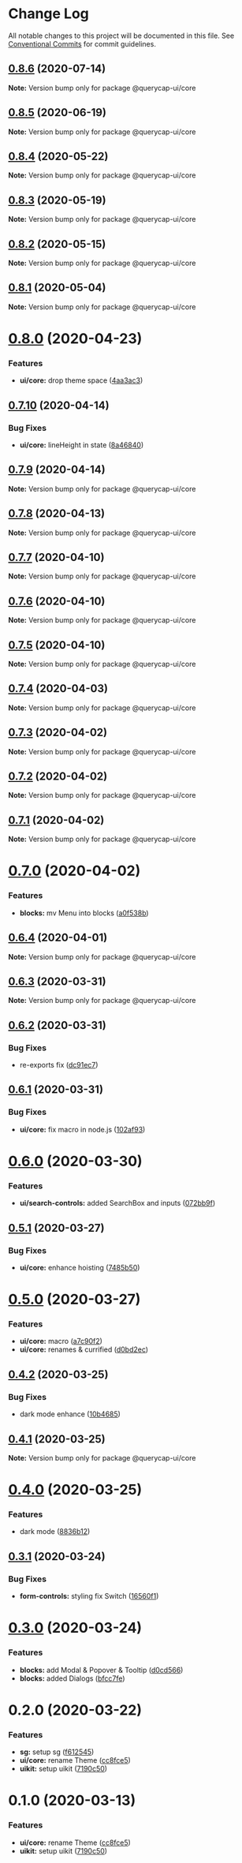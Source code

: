 # Change Log

All notable changes to this project will be documented in this file.
See [Conventional Commits](https://conventionalcommits.org) for commit guidelines.

## [0.8.6](https://github.com/querycap/webappkit/compare/@querycap-ui/core@0.8.5...@querycap-ui/core@0.8.6) (2020-07-14)

**Note:** Version bump only for package @querycap-ui/core





## [0.8.5](https://github.com/querycap/webappkit/compare/@querycap-ui/core@0.8.4...@querycap-ui/core@0.8.5) (2020-06-19)

**Note:** Version bump only for package @querycap-ui/core





## [0.8.4](https://github.com/querycap/webappkit/compare/@querycap-ui/core@0.8.3...@querycap-ui/core@0.8.4) (2020-05-22)

**Note:** Version bump only for package @querycap-ui/core





## [0.8.3](https://github.com/querycap/webappkit/compare/@querycap-ui/core@0.8.2...@querycap-ui/core@0.8.3) (2020-05-19)

**Note:** Version bump only for package @querycap-ui/core





## [0.8.2](https://github.com/querycap/webappkit/compare/@querycap-ui/core@0.8.1...@querycap-ui/core@0.8.2) (2020-05-15)

**Note:** Version bump only for package @querycap-ui/core





## [0.8.1](https://github.com/querycap/webappkit/compare/@querycap-ui/core@0.8.0...@querycap-ui/core@0.8.1) (2020-05-04)

**Note:** Version bump only for package @querycap-ui/core





# [0.8.0](https://github.com/querycap/webappkit/compare/@querycap-ui/core@0.7.10...@querycap-ui/core@0.8.0) (2020-04-23)


### Features

* **ui/core:** drop theme space ([4aa3ac3](https://github.com/querycap/webappkit/commit/4aa3ac38d3dadcb124b83ac0d8e101213f14058a))





## [0.7.10](https://github.com/querycap/webappkit/compare/@querycap-ui/core@0.7.9...@querycap-ui/core@0.7.10) (2020-04-14)


### Bug Fixes

* **ui/core:** lineHeight in state ([8a46840](https://github.com/querycap/webappkit/commit/8a46840a4db2be1bc0afdc67bad5325e7bc9bcf5))





## [0.7.9](https://github.com/querycap/webappkit/compare/@querycap-ui/core@0.7.8...@querycap-ui/core@0.7.9) (2020-04-14)

**Note:** Version bump only for package @querycap-ui/core





## [0.7.8](https://github.com/querycap/webappkit/compare/@querycap-ui/core@0.7.7...@querycap-ui/core@0.7.8) (2020-04-13)

**Note:** Version bump only for package @querycap-ui/core





## [0.7.7](https://github.com/querycap/webappkit/compare/@querycap-ui/core@0.7.6...@querycap-ui/core@0.7.7) (2020-04-10)

**Note:** Version bump only for package @querycap-ui/core





## [0.7.6](https://github.com/querycap/webappkit/compare/@querycap-ui/core@0.7.5...@querycap-ui/core@0.7.6) (2020-04-10)

**Note:** Version bump only for package @querycap-ui/core





## [0.7.5](https://github.com/querycap/webappkit/compare/@querycap-ui/core@0.7.4...@querycap-ui/core@0.7.5) (2020-04-10)

**Note:** Version bump only for package @querycap-ui/core





## [0.7.4](https://github.com/querycap/webappkit/compare/@querycap-ui/core@0.7.3...@querycap-ui/core@0.7.4) (2020-04-03)

**Note:** Version bump only for package @querycap-ui/core





## [0.7.3](https://github.com/querycap/webappkit/compare/@querycap-ui/core@0.7.2...@querycap-ui/core@0.7.3) (2020-04-02)

**Note:** Version bump only for package @querycap-ui/core





## [0.7.2](https://github.com/querycap/webappkit/compare/@querycap-ui/core@0.7.1...@querycap-ui/core@0.7.2) (2020-04-02)

**Note:** Version bump only for package @querycap-ui/core





## [0.7.1](https://github.com/querycap/webappkit/compare/@querycap-ui/core@0.7.0...@querycap-ui/core@0.7.1) (2020-04-02)

**Note:** Version bump only for package @querycap-ui/core





# [0.7.0](https://github.com/querycap/webappkit/compare/@querycap-ui/core@0.6.4...@querycap-ui/core@0.7.0) (2020-04-02)


### Features

* **blocks:** mv Menu into blocks ([a0f538b](https://github.com/querycap/webappkit/commit/a0f538b36ad20c32b4df4b554a6a092891355f48))





## [0.6.4](https://github.com/querycap/webappkit/compare/@querycap-ui/core@0.6.3...@querycap-ui/core@0.6.4) (2020-04-01)

**Note:** Version bump only for package @querycap-ui/core





## [0.6.3](https://github.com/querycap/webappkit/compare/@querycap-ui/core@0.6.2...@querycap-ui/core@0.6.3) (2020-03-31)

**Note:** Version bump only for package @querycap-ui/core





## [0.6.2](https://github.com/querycap/webappkit/compare/@querycap-ui/core@0.6.1...@querycap-ui/core@0.6.2) (2020-03-31)


### Bug Fixes

* re-exports fix ([dc91ec7](https://github.com/querycap/webappkit/commit/dc91ec7983130355667eca8ce24c6dc5b0c4619e))





## [0.6.1](https://github.com/querycap/webappkit/compare/@querycap-ui/core@0.6.0...@querycap-ui/core@0.6.1) (2020-03-31)


### Bug Fixes

* **ui/core:** fix macro in node.js ([102af93](https://github.com/querycap/webappkit/commit/102af9372adae55c61f45221c1096658147f7e22))





# [0.6.0](https://github.com/querycap/webappkit/compare/@querycap-ui/core@0.5.1...@querycap-ui/core@0.6.0) (2020-03-30)


### Features

* **ui/search-controls:** added SearchBox and inputs ([072bb9f](https://github.com/querycap/webappkit/commit/072bb9ffb246115a1104c1e38a4278bdf17b1611))





## [0.5.1](https://github.com/querycap/webappkit/compare/@querycap-ui/core@0.5.0...@querycap-ui/core@0.5.1) (2020-03-27)


### Bug Fixes

* **ui/core:** enhance hoisting ([7485b50](https://github.com/querycap/webappkit/commit/7485b50fa8c475cf9150bd3fcc7a0647d4968bc9))





# [0.5.0](https://github.com/querycap/webappkit/compare/@querycap-ui/core@0.4.2...@querycap-ui/core@0.5.0) (2020-03-27)


### Features

* **ui/core:** macro ([a7c90f2](https://github.com/querycap/webappkit/commit/a7c90f266d6338b77ec1a803c75a391bf051017c))
* **ui/core:** renames & currified ([d0bd2ec](https://github.com/querycap/webappkit/commit/d0bd2ec91a2f8ba0a9701c28238fb72fb10430e1))





## [0.4.2](https://github.com/querycap/webappkit/compare/@querycap-ui/core@0.4.1...@querycap-ui/core@0.4.2) (2020-03-25)


### Bug Fixes

* dark mode enhance ([10b4685](https://github.com/querycap/webappkit/commit/10b4685758ca6e85379e164dbcacad0df9f99a09))





## [0.4.1](https://github.com/querycap/webappkit/compare/@querycap-ui/core@0.4.0...@querycap-ui/core@0.4.1) (2020-03-25)

**Note:** Version bump only for package @querycap-ui/core





# [0.4.0](https://github.com/querycap/webappkit/compare/@querycap-ui/core@0.3.1...@querycap-ui/core@0.4.0) (2020-03-25)


### Features

* dark mode ([8836b12](https://github.com/querycap/webappkit/commit/8836b12e58ec24e846bcbc14482d8e67b7c5c5da))





## [0.3.1](https://github.com/querycap/webappkit/compare/@querycap-ui/core@0.3.0...@querycap-ui/core@0.3.1) (2020-03-24)


### Bug Fixes

* **form-controls:** styling fix Switch ([16560f1](https://github.com/querycap/webappkit/commit/16560f1865cb19631e6e33957935645cb4abcdef))





# [0.3.0](https://github.com/querycap/webappkit/compare/@querycap-ui/core@0.2.0...@querycap-ui/core@0.3.0) (2020-03-24)


### Features

* **blocks:** add Modal & Popover & Tooltip ([d0cd566](https://github.com/querycap/webappkit/commit/d0cd566f136afe6f29bdab39aeebf55afd04e53d))
* **blocks:** added Dialogs ([bfcc7fe](https://github.com/querycap/webappkit/commit/bfcc7fec2bd8d39d634091780cb3cce7b535d4be))





# 0.2.0 (2020-03-22)


### Features

* **sg:** setup sg ([f612545](https://github.com/querycap/webappkit/commit/f61254522da7bd1bb87c0313036dee2da88cbaf1))
* **ui/core:** rename Theme ([cc8fce5](https://github.com/querycap/webappkit/commit/cc8fce5eea595c2e50c00d0243d2e4c08c3bab9e))
* **uikit:** setup uikit ([7190c50](https://github.com/querycap/webappkit/commit/7190c50a0e5566ea3ef85cba0b1218b4e3d47ba8))





# 0.1.0 (2020-03-13)


### Features

* **ui/core:** rename Theme ([cc8fce5](https://github.com/querycap/webappkit/commit/cc8fce5eea595c2e50c00d0243d2e4c08c3bab9e))
* **uikit:** setup uikit ([7190c50](https://github.com/querycap/webappkit/commit/7190c50a0e5566ea3ef85cba0b1218b4e3d47ba8))
